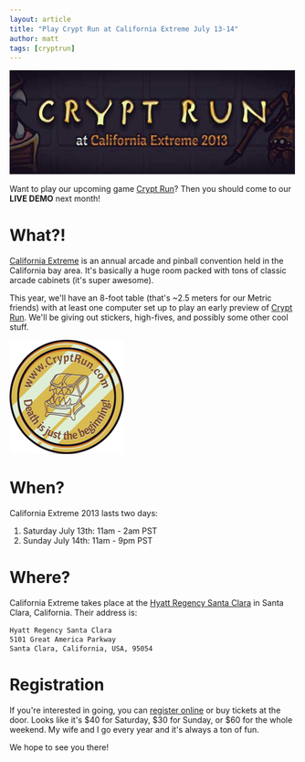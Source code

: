 ```yaml
---
layout: article
title: "Play Crypt Run at California Extreme July 13-14"
author: matt
tags: [cryptrun]
---
```

<div class="full-frame">
	<img alt="Crypt Run at California Extreme" src="/media/images/posts/cryptRun/cae.jpg" width="500" height="182">
</div>

Want to play our upcoming game [Crypt Run][1]? Then you should come to our <strong>LIVE DEMO</strong> next month!

# What?!

[California Extreme][2] is an annual arcade and pinball convention held in the California bay area. It's basically a huge room packed with tons of classic arcade cabinets (it's super awesome).

This year, we'll have an 8-foot table (that's ~2.5 meters for our Metric friends) with at least one computer set up to play an early preview of [Crypt Run][1]. We'll be giving out stickers, high-fives, and possibly some other cool stuff.

<img alt="Crypt Run stickers" class="after" src="/media/images/posts/cryptRun/sticker3.png">

# When?

California Extreme 2013 lasts two days:

1. Saturday July 13th: 11am - 2am PST
2. Sunday July 14th: 11am - 9pm PST

# Where?

California Extreme takes place at the [Hyatt Regency Santa Clara][3] in Santa Clara, California. Their address is:

	Hyatt Regency Santa Clara
	5101 Great America Parkway
	Santa Clara, California, USA, 95054

# Registration

If you're interested in going, you can [register online][4] or buy tickets at the door. Looks like it's $40 for Saturday, $30 for Sunday, or $60 for the whole weekend. My wife and I go every year and it's always a ton of fun.

We hope to see you there!

[1]: http://www.cryptrun.com/
[2]: http://www.caextreme.org/
[3]: http://santaclara.hyatt.com/
[4]: http://www.caextreme.org/ticket_information
